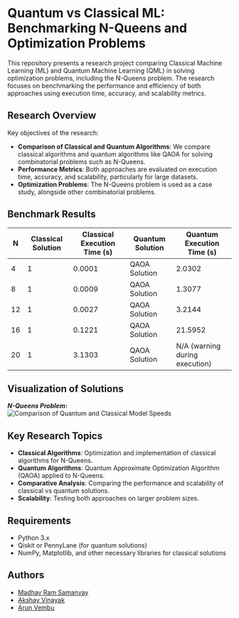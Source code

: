 # Quantum vs Classical ML: Benchmarking N-Queens and Optimization Problems

This repository presents a research project comparing Classical Machine Learning (ML) and Quantum Machine Learning (QML) in solving optimization problems, including the N-Queens problem. The research focuses on benchmarking the performance and efficiency of both approaches using execution time, accuracy, and scalability metrics.

## Research Overview

Key objectives of the research:
- **Comparison of Classical and Quantum Algorithms**: We compare classical algorithms and quantum algorithms like QAOA for solving combinatorial problems such as N-Queens.
- **Performance Metrics**: Both approaches are evaluated on execution time, accuracy, and scalability, particularly for large datasets.
- **Optimization Problems**: The N-Queens problem is used as a case study, alongside other combinatorial problems.

## Benchmark Results

| N  | Classical Solution | Classical Execution Time (s) | Quantum Solution | Quantum Execution Time (s) |
|----|---------------------|-----------------------------|------------------|----------------------------|
| 4  | 1                   | 0.0001                      | QAOA Solution    | 2.0302                     |
| 8  | 1                   | 0.0009                      | QAOA Solution    | 1.3077                     |
| 12 | 1                   | 0.0027                      | QAOA Solution    | 3.2144                     |
| 16 | 1                   | 0.1221                      | QAOA Solution    | 21.5952                    |
| 20 | 1                   | 3.1303                      | QAOA Solution    | N/A (warning during execution) |

## Visualization of Solutions
***N-Queens Problem:***
![Comparison of Quantum and Classical Model Speeds](https://drive.google.com/uc?export=view&id=1zqCGIj4GsrlCd-cgPinDpzainy0X0jTC)

## Key Research Topics

- **Classical Algorithms**: Optimization and implementation of classical algorithms for N-Queens.
- **Quantum Algorithms**: Quantum Approximate Optimization Algorithm (QAOA) applied to N-Queens.
- **Comparative Analysis**: Comparing the performance and scalability of classical vs quantum solutions.
- **Scalability**: Testing both approaches on larger problem sizes.

## Requirements

- Python 3.x
- Qiskit or PennyLane (for quantum solutions)
- NumPy, Matplotlib, and other necessary libraries for classical solutions

## Authors

- [Madhav Ram Samanvay](https://github.com/gvmadhavram)
- [Akshay Vinayak](https://github.com/GeraltofRivia001)
- [Arun Vembu](https://github.com/Av2901)

